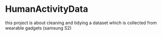 # HumanActivityData
this project is about cleaning and tidying a dataset which is collected from wearable gadgets (samsung S2)
